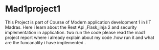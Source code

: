 # Mad1project1
This Project is part of Course of Modern application development 1 in IIT Madras. Here i learn about the Rest Api ,Flask,jinja 2  and security implementation in application.
two run the code please read the mad1 project report  where i already explain about my code .how run it and what are the funcanality i have implemented .
